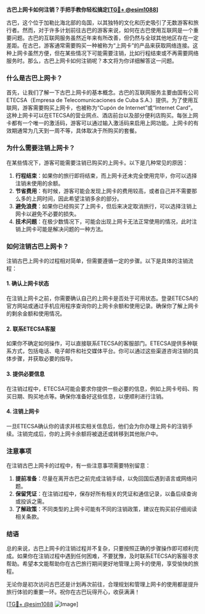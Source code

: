 **古巴上网卡如何注销？手把手教你轻松搞定[[TG💪+ @esim1088](https://t.me/s/esim1088)]**

古巴，这个位于加勒比海北部的岛国，以其独特的文化和历史吸引了无数游客和旅行者。然而，对于许多计划前往古巴的游客来说，如何在古巴使用互联网是一个重要问题。古巴的互联网服务虽然近年来有所改善，但仍然与全球其他地区存在一定差距。在古巴，游客通常需要购买一种被称为“上网卡”的产品来获取网络连接。这种上网卡虽然方便，但在某些情况下可能需要注销，比如行程结束或不再需要网络服务时。那么，古巴上网卡如何注销呢？本文将为你详细解答这一问题。

### 什么是古巴上网卡？

首先，让我们了解一下古巴上网卡的基本概念。古巴的互联网服务主要由国有公司ETECSA（Empresa de Telecomunicaciones de Cuba S.A.）提供。为了使用互联网，游客需要购买上网卡，也被称为“Cupón de Internet”或“Internet Card”。这种上网卡可以在ETECSA的营业网点、酒店前台以及部分便利店购买。每张上网卡都有一个唯一的激活码，游客可以通过输入激活码来启用上网功能。上网卡的有效期通常为几天到一周不等，具体取决于所购买的套餐。

### 为什么需要注销上网卡？

在某些情况下，游客可能需要注销已购买的上网卡。以下是几种常见的原因：

1. **行程结束**：如果你的旅行即将结束，而上网卡还未完全使用完毕，你可以选择注销未使用的余额。
2. **节省费用**：有时候，游客可能会发现上网卡的费用较高，或者自己并不需要那么多的上网时间，因此希望注销多余的部分。
3. **避免浪费**：如果你已经购买了上网卡，但后来决定取消旅行，可以选择注销上网卡以避免不必要的损失。
4. **技术问题**：在极少数情况下，可能会出现上网卡无法正常使用的情况，此时注销上网卡可能是解决问题的一种方法。

### 如何注销古巴上网卡？

注销古巴上网卡的过程相对简单，但需要遵循一定的步骤。以下是具体的注销流程：

#### 1. 确认上网卡状态

在注销上网卡之前，你需要确认自己的上网卡是否处于可用状态。登录ETECSA的官方网站或通过手机应用程序查询你的上网卡余额和使用记录。确保你了解上网卡的剩余金额和使用情况。

#### 2. 联系ETECSA客服

如果你不确定如何操作，可以直接联系ETECSA的客服部门。ETECSA提供多种联系方式，包括电话、电子邮件和社交媒体平台。你可以通过这些渠道咨询注销的具体步骤，并获取必要的指导。

#### 3. 提供必要信息

在注销过程中，ETECSA可能会要求你提供一些必要的信息，例如上网卡号码、购买日期、购买地点等。确保你准备好这些信息，以便顺利进行注销。

#### 4. 注销上网卡

一旦ETECSA确认你的请求并核实相关信息后，他们会为你办理上网卡的注销手续。注销完成后，你的上网卡余额将被退还或转移到其他账户中。

### 注意事项

在注销古巴上网卡的过程中，有一些注意事项需要特别留意：

1. **提前准备**：尽量在离开古巴之前完成注销手续，以免回国后遇到语言或网络问题。
2. **保留凭证**：在注销过程中，保存好所有相关的凭证和通信记录，以备后续查询或投诉之需。
3. **了解政策**：不同类型的上网卡可能有不同的注销政策，建议在购买前仔细阅读相关条款。

### 结语

总的来说，古巴上网卡的注销过程并不复杂，只要按照正确的步骤操作即可顺利完成。如果你在注销过程中遇到任何困难，不要犹豫，及时联系ETECSA的客服寻求帮助。希望本文能帮助你在古巴旅行期间更好地管理上网卡的使用，享受愉快的旅程。

无论你是初次访问古巴还是计划再次前往，合理规划和管理上网卡的使用都是提升旅行体验的重要一环。祝你在古巴玩得开心，收获满满！

[[TG💪+ @esim1088](https://t.me/s/esim1088) ![Image](https://i.postimg.cc/4NQfJmqS/Snipaste-2025-05-13-00-14-12.png)]